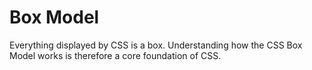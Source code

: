 # Box Model
Everything displayed by CSS is a box. Understanding how the CSS Box Model works is therefore a core foundation of CSS.